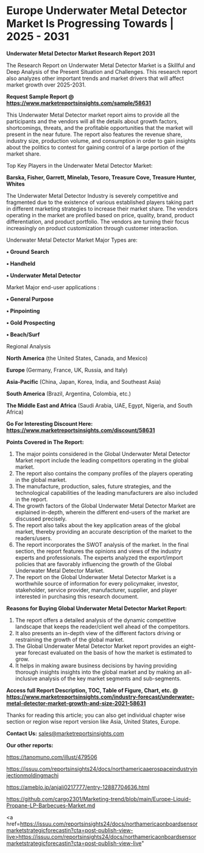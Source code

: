 # Europe Underwater Metal Detector Market Is Progressing Towards | 2025 - 2031

<strong>Underwater Metal Detector Market Research Report 2031</strong>

The Research Report on Underwater Metal Detector Market is a Skillful and Deep Analysis of the Present Situation and Challenges. This research report also analyzes other important trends and market drivers that will affect market growth over 2025-2031.

<strong>Request Sample Report @ <a href=https://www.marketreportsinsights.com/sample/58631>https://www.marketreportsinsights.com/sample/58631</a></strong>

This Underwater Metal Detector market report aims to provide all the participants and the vendors will all the details about growth factors, shortcomings, threats, and the profitable opportunities that the market will present in the near future. The report also features the revenue share, industry size, production volume, and consumption in order to gain insights about the politics to contest for gaining control of a large portion of the market share.

Top Key Players in the Underwater Metal Detector Market:

<strong>Barska, Fisher, Garrett, Minelab, Tesoro, Treasure Cove, Treasure Hunter, Whites</strong>

The Underwater Metal Detector Industry is severely competitive and fragmented due to the existence of various established players taking part in different marketing strategies to increase their market share. The vendors operating in the market are profiled based on price, quality, brand, product differentiation, and product portfolio. The vendors are turning their focus increasingly on product customization through customer interaction.

Underwater Metal Detector Market Major Types are:

<strong>• Ground Search

• Handheld

• Underwater Metal Detector</strong>

Market Major end-user applications :

<strong>• General Purpose

• Pinpointing

• Gold Prospecting

• Beach/Surf</strong>

Regional Analysis

</u><strong><b>North America</b></strong> (the United States, Canada, and Mexico)

<strong><b>Europe </b></strong>(Germany, France, UK, Russia, and Italy)

<strong><b>Asia-Pacific</b></strong> (China, Japan, Korea, India, and Southeast Asia)

<strong><b>South America</b></strong> (Brazil, Argentina, Colombia, etc.)

<strong><b>The Middle East and Africa</b></strong> (Saudi Arabia, UAE, Egypt, Nigeria, and South Africa)

<strong>Go For Interesting Discount Here: <a href=https://www.marketreportsinsights.com/discount/58631>https://www.marketreportsinsights.com/discount/58631</a></strong>

<strong>Points Covered in The Report:</strong>
<ol>
  <li>The major points considered in the Global Underwater Metal Detector Market report include the leading competitors operating in the global market.</li>
  <li>The report also contains the company profiles of the players operating in the global market.</li>
  <li>The manufacture, production, sales, future strategies, and the technological capabilities of the leading manufacturers are also included in the report.</li>
  <li>The growth factors of the Global Underwater Metal Detector Market are explained in-depth, wherein the different end-users of the market are discussed precisely.</li>
  <li>The report also talks about the key application areas of the global market, thereby providing an accurate description of the market to the readers/users.</li>
  <li>The report incorporates the SWOT analysis of the market. In the final section, the report features the opinions and views of the industry experts and professionals. The experts analyzed the export/import policies that are favorably influencing the growth of the Global Underwater Metal Detector Market.</li>
  <li>The report on the Global Underwater Metal Detector Market is a worthwhile source of information for every policymaker, investor, stakeholder, service provider, manufacturer, supplier, and player interested in purchasing this research document.</li>
</ol>
<strong>Reasons for Buying Global Underwater Metal Detector Market Report:</strong>

<ol>
  <li>The report offers a detailed analysis of the dynamic competitive landscape that keeps the reader/client well ahead of the competitors.</li>
  <li>It also presents an in-depth view of the different factors driving or restraining the growth of the global market.</li>
  <li>The Global Underwater Metal Detector Market report provides an eight-year forecast evaluated on the basis of how the market is estimated to grow.</li>
  <li>It helps in making aware business decisions by having providing thorough insights insights into the global market and by making an all-inclusive analysis of the key market segments and sub-segments.</li>
</ol>
<strong>Access full Report Description, TOC, Table of Figure, Chart, etc. @ <a href=https://www.marketreportsinsights.com/industry-forecast/underwater-metal-detector-market-growth-and-size-2021-58631>https://www.marketreportsinsights.com/industry-forecast/underwater-metal-detector-market-growth-and-size-2021-58631</a></strong>


Thanks for reading this article; you can also get individual chapter wise section or region wise report version like Asia, United States, Europe.

<strong>Contact Us:</strong>
sales@marketreportsinsights.com

<strong>Our other reports:</strong>

<a href=https://tanomuno.com/illust/479506>https://tanomuno.com/illust/479506</a>

<a href=https://issuu.com/reportsinsights24/docs/northamericaaerospaceindustryinjectionmoldingmachi>https://issuu.com/reportsinsights24/docs/northamericaaerospaceindustryinjectionmoldingmachi</a>

<a href=https://ameblo.jp/anjali0217777/entry-12887704636.html>https://ameblo.jp/anjali0217777/entry-12887704636.html</a>

<a href=https://github.com/cargo2301/Marketing-trend/blob/main/Europe-Liquid-Propane-LP-Barbecues-Market.md>https://github.com/cargo2301/Marketing-trend/blob/main/Europe-Liquid-Propane-LP-Barbecues-Market.md</a>

<a href=https://issuu.com/reportsinsights24/docs/northamericaonboardsensormarketstrategicforecastin?cta=post-publish-view-live>https://issuu.com/reportsinsights24/docs/northamericaonboardsensormarketstrategicforecastin?cta=post-publish-view-live</a>"
